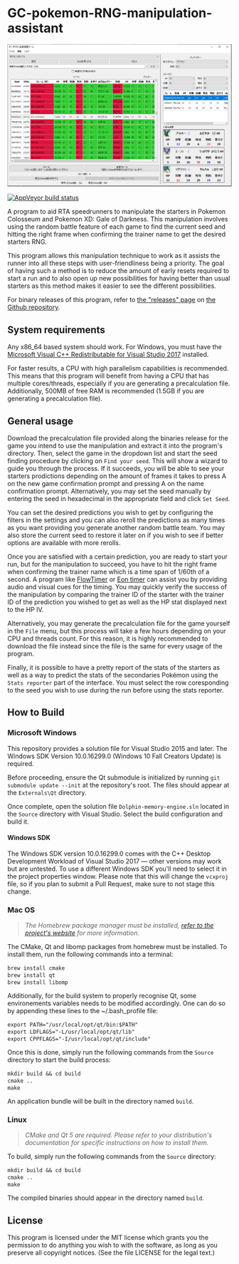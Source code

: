 # GC-pokemon-RNG-manipulation-assistant
![Screenshot](https://github.com/TheeOnlyJuan/GC-pokemon-RNG-manipulation-assistant/blob/JapaneseVersion-%E6%97%A5%E6%9C%AC%E8%AA%9E%E7%89%88/Docs/screenshot.png?raw=true)

[![AppVeyor build status](https://ci.appveyor.com/api/projects/status/3k6v4h3rxl4pjd57/branch/master?svg=true)](https://ci.appveyor.com/project/aldelaro5/gc-pokemon-rng-manipulation-assistant/branch/master)

A program to aid RTA speedrunners to manipulate the starters in Pokemon Colosseum and Pokemon XD: Gale of Darkness. This manipulation involves using the random battle feature of each game to find the current seed and hitting the right frame when confirming the trainer name to get the desired starters RNG. 

This program allows this manipulation technique to work as it assists the runner into all these steps with user-friendliness being a priority. The goal of having such a method is to reduce the amount of early resets required to start a run and to also open up new possibilities for having better than usual starters as this method makes it easier to see the different possibilities.

For binary releases of this program, refer to [the "releases" page](https://github.com/TheeOnlyJuan/GC-pokemon-RNG-manipulation-assistant/releases) on [the Github repository](https://github.com/TheeOnlyJuan/GC-pokemon-RNG-manipulation-assistant).

## System requirements
Any x86_64 based system should work. For Windows, you must have the [Microsoft Visual C++ Redistributable for Visual Studio 2017](https://support.microsoft.com/en-ca/help/2977003/the-latest-supported-visual-c-downloads) installed.

For faster results, a CPU with high parallelism capabilities is recommended. This means that this program will benefit from having a CPU that has multiple cores/threads, especially if you are generating a precalculation file. Additionally, 500MB of free RAM is recommended (1.5GB if you are generating a precalculation file).

## General usage
Download the precalculation file provided along the binaries release for the game you intend to use the manipulation and extract it into the program's directory. Then, select the game in the dropdown list and start the seed finding procedure by clicking on `Find your seed`. This will show a wizard to guide you through the process. If it succeeds, you will be able to see your starters prodictions depending on the amount of frames it takes to press A on the new game confirmation prompt and pressing A on the name confirmation prompt. Alternatively, you may set the seed manually by entering the seed in hexadecimal in the appropriate field and click `Set Seed`.

You can set the desired predictions you wish to get by configuring the filters in the settings and you can also reroll the predictions as many times as you want providing you generate another random battle team. You may also store the current seed to restore it later on if you wish to see if better options are available with more rerolls.

Once you are satisfied with a certain prediction, you are ready to start your run, but for the manipulation to succeed, you have to hit the right frame when confirming the trainer name which is a time span of 1/60th of a second. A program like [FlowTimer](https://github.com/stringflow/FlowTimer/releases) or [Eon timer](https://bitbucket.org/ToastPlusOne/eontimer/downloads/) can assist you by providing audio and visual cues for the timing. You may quickly verify the success of the manipulation by comparing the trainer ID of the starter with the trainer ID of the prediction you wished to get as well as the HP stat displayed next to the HP IV.

Alternatively, you may generate the precalculation file for the game yourself in the `File` menu, but this process will take a few hours depending on your CPU and threads count. For this reason, it is highly recommended to download the file instead since the file is the same for every usage of the program.

Finally, it is possible to have a pretty report of the stats of the starters as well as a way to predict the stats of the secondaries Pokémon using the `Stats reporter` part of the interface. You must select the row coresponding to the seed you wish to use during the run before using the stats reporter.

## How to Build
### Microsoft Windows
This repository provides a solution file for Visual Studio 2015 and later. The Windows SDK Version 10.0.16299.0 (Windows 10 Fall Creators Update) is required.

Before proceeding, ensure the Qt submodule is initialized by running `git submodule update --init` at the repository's root. The files should appear at the `Externals\Qt` directory.

Once complete, open the solution file `Dolphin-memory-engine.sln` located in the `Source` directory with Visual Studio. Select the build configuration and build it.

#### Windows SDK
The Windows SDK version 10.0.16299.0 comes with the C++ Desktop Development Workload of Visual Studio 2017 — other versions may work but are untested. To use a different Windows SDK you'll need to select it in the project properties window. Please note that this will change the `vcxproj` file, so if you plan to submit a Pull Request, make sure to not stage this change.

### Mac OS
> _The Homebrew package manager must be installed, [refer to the project's website](https://brew.sh/) for more information._

The CMake, Qt and libomp packages from homebrew must be installed. To install them, run the following commands into a terminal:

	brew install cmake
	brew install qt
	brew install libomp

Additionally, for the build system to properly recognise Qt, some environements variables needs to be modified accordingly. One can do so by appending these lines to the ~/.bash_profile file:

	export PATH="/usr/local/opt/qt/bin:$PATH"
	export LDFLAGS="-L/usr/local/opt/qt/lib"
	export CPPFLAGS="-I/usr/local/opt/qt/include"

Once this is done, simply run the following commands from the `Source` directory to start the build process:

	mkdir build && cd build
	cmake ..
	make

An application bundle will be built in the directory named `build`.

### Linux
> _CMake and Qt 5 are required. Please refer to your distribution's documentation for specific instructions on how to install them._

To build, simply run the following commands from the `Source` directory:

	mkdir build && cd build
	cmake ..
	make

The compiled binaries should appear in the directory named `build`.

## License
This program is licensed under the MIT license which grants you the permission to do anything you wish to with the software, as long as you preserve all copyright notices. (See the file LICENSE for the legal text.)

